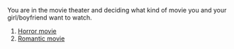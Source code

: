 You are in the movie theater and deciding what kind of movie you and your girl/boyfriend want to watch.  

1. [Horror movie](horror.md)  
2. [Romantic movie](roman.md)  